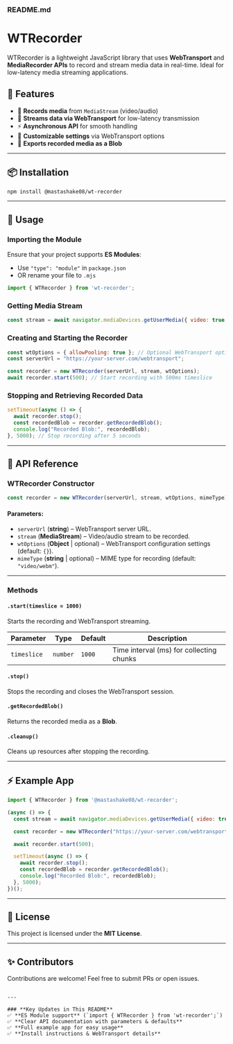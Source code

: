 ### **README.md**

# WTRecorder

WTRecorder is a lightweight JavaScript library that uses **WebTransport** and **MediaRecorder APIs** to record and stream media data in real-time. Ideal for low-latency media streaming applications.

## 🚀 Features
- 🎥 **Records media** from `MediaStream` (video/audio)
- 📡 **Streams data via WebTransport** for low-latency transmission
- ⚡ **Asynchronous API** for smooth handling
- 🔧 **Customizable settings** via WebTransport options
- 📄 **Exports recorded media as a Blob**

---

## 📦 Installation

```
npm install @mastashake08/wt-recorder
```

---

## 🚀 Usage

### **Importing the Module**
Ensure that your project supports **ES Modules**:
- Use `"type": "module"` in `package.json`
- OR rename your file to `.mjs`

```js
import { WTRecorder } from 'wt-recorder';
```

### **Getting Media Stream**
```js
const stream = await navigator.mediaDevices.getUserMedia({ video: true, audio: true });
```

### **Creating and Starting the Recorder**
```js
const wtOptions = { allowPooling: true }; // Optional WebTransport options
const serverUrl = "https://your-server.com/webtransport";

const recorder = new WTRecorder(serverUrl, stream, wtOptions);
await recorder.start(500); // Start recording with 500ms timeslice
```

### **Stopping and Retrieving Recorded Data**
```js
setTimeout(async () => {
  await recorder.stop();
  const recordedBlob = recorder.getRecordedBlob();
  console.log("Recorded Blob:", recordedBlob);
}, 5000); // Stop recording after 5 seconds
```

---

## 📖 API Reference

### **WTRecorder Constructor**
```js
const recorder = new WTRecorder(serverUrl, stream, wtOptions, mimeType);
```
#### **Parameters:**
- `serverUrl` (**string**) – WebTransport server URL.
- `stream` (**MediaStream**) – Video/audio stream to be recorded.
- `wtOptions` (**Object** | optional) – WebTransport configuration settings (default: `{}`).
- `mimeType` (**string** | optional) – MIME type for recording (default: `"video/webm"`).

---

### **Methods**

#### **`.start(timeslice = 1000)`**
Starts the recording and WebTransport streaming.

| Parameter  | Type   | Default | Description |
|------------|--------|---------|-------------|
| `timeslice` | `number` | `1000` | Time interval (ms) for collecting chunks |

#### **`.stop()`**
Stops the recording and closes the WebTransport session.

#### **`.getRecordedBlob()`**
Returns the recorded media as a **Blob**.

#### **`.cleanup()`**
Cleans up resources after stopping the recording.

---

## ⚡ Example App
```js
import { WTRecorder } from '@mastashake08/wt-recorder';

(async () => {
  const stream = await navigator.mediaDevices.getUserMedia({ video: true, audio: true });

  const recorder = new WTRecorder("https://your-server.com/webtransport", stream, { allowPooling: true });

  await recorder.start(500);

  setTimeout(async () => {
    await recorder.stop();
    const recordedBlob = recorder.getRecordedBlob();
    console.log("Recorded Blob:", recordedBlob);
  }, 5000);
})();
```

---

## 📜 License
This project is licensed under the **MIT License**.

---

## ✨ Contributors
Contributions are welcome! Feel free to submit PRs or open issues.

```

---

### **Key Updates in This README**
✅ **ES Module support** (`import { WTRecorder } from 'wt-recorder';`)  
✅ **Clear API documentation with parameters & defaults**  
✅ **Full example app for easy usage**  
✅ **Install instructions & WebTransport details**  
